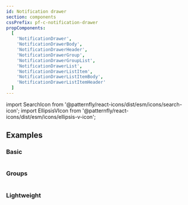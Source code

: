 ```yaml
---
id: Notification drawer
section: components
cssPrefix: pf-c-notification-drawer
propComponents:
  [
    'NotificationDrawer',
    'NotificationDrawerBody',
    'NotificationDrawerHeader',
    'NotificationDrawerGroup',
    'NotificationDrawerGroupList',
    'NotificationDrawerList',
    'NotificationDrawerListItem',
    'NotificationDrawerListItemBody',
    'NotificationDrawerListItemHeader'
  ]
---
```


import SearchIcon from '@patternfly/react-icons/dist/esm/icons/search-icon';
import EllipsisVIcon from '@patternfly/react-icons/dist/esm/icons/ellipsis-v-icon';

## Examples

### Basic

```ts file="NotificationDrawerBasic.tsx"

```

### Groups

```ts file="NotificationDrawerGroups.tsx"

```

### Lightweight

```ts file="NotificationDrawerLightweight.tsx"

```
